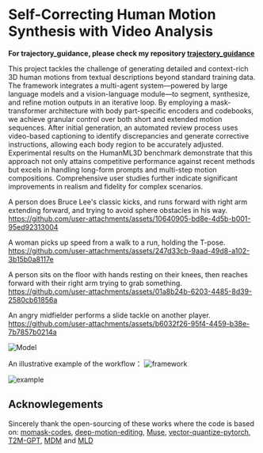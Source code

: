 # Self-Correcting Human Motion Synthesis with Video Analysis

**For trajectory_guidance, please check my repository
[trajectory_guidance](https://github.com/HuangZiheng-o-O/trajectory_guidance_pipeline_and_llm_enhanced_human_motion_generation)**

This project tackles the challenge of generating detailed and context-rich 3D human motions from textual descriptions beyond standard training data. The framework integrates a multi-agent system—powered by large language models and a vision-language module—to segment, synthesize, and refine motion outputs in an iterative loop. By employing a mask-transformer architecture with body part-specific encoders and codebooks, we achieve granular control over both short and extended motion sequences. After initial generation, an automated review process uses video-based captioning to identify discrepancies and generate corrective instructions, allowing each body region to be accurately adjusted. Experimental results on the HumanML3D benchmark demonstrate that this approach not only attains competitive performance against recent methods but excels in handling long-form prompts and multi-step motion compositions. Comprehensive user studies further indicate significant improvements in realism and fidelity for complex scenarios.

A person does Bruce Lee's classic kicks, and runs forward with right arm extending forward, and trying to avoid sphere obstacles in his way.
https://github.com/user-attachments/assets/10640905-bd8e-4d5b-b001-95ed92313004

A woman picks up speed from a walk to a run, holding the T-pose.
https://github.com/user-attachments/assets/247d33cb-9aad-49d8-a102-3b15b0a8117e

A person sits on the floor with hands resting on their knees, then reaches forward with their right arm trying to grab something.
https://github.com/user-attachments/assets/01a8b24b-6203-4485-8d39-2580cb61856a

An angry midfielder performs a slide tackle on another player.
https://github.com/user-attachments/assets/b6032f26-95f4-4459-b38e-7b7857b0214a



![Model](https://github.com/user-attachments/assets/62b2f604-4c53-4d04-8a66-247082ae4746)


An illustrative example of the workflow：
![framework](https://github.com/user-attachments/assets/d68e084f-d152-4659-9210-c5dcb7ea43f0)


![example](https://github.com/user-attachments/assets/b7f98307-b35a-44cf-b29c-6bff7aace599)

## Acknowlegements

Sincerely thank the open-sourcing of these works where the code is based on: 
[momask-codes](https://github.com/EricGuo5513/momask-codes/), [deep-motion-editing](https://github.com/DeepMotionEditing/deep-motion-editing), [Muse](https://github.com/lucidrains/muse-maskgit-pytorch), [vector-quantize-pytorch](https://github.com/lucidrains/vector-quantize-pytorch), [T2M-GPT](https://github.com/Mael-zys/T2M-GPT), [MDM](https://github.com/GuyTevet/motion-diffusion-model/tree/main) and [MLD](https://github.com/ChenFengYe/motion-latent-diffusion/tree/main)  

